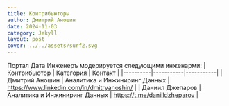```yaml
---
title: Контрибьюторы
author: Дмитрий Аношин
date: 2024-11-03
category: Jekyll
layout: post
cover: ../../assets/surf2.svg
---
```


Портал Дата Инженеръ модерируется следующими инженарми:
| Контрибьютор | Категория | Контакт |
|----------|-----------|-----------|
| Дмитрий Аношин | Аналитика и Инжиниринг Данных | https://www.linkedin.com/in/dmitryanoshin/ |
| Даниил Джепаров | Аналитика и Инжиниринг Данных | https://t.me/daniildzheparov |


